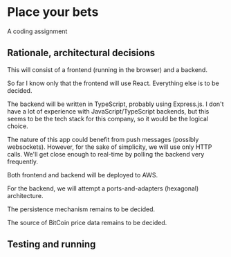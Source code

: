 # Place your bets

A coding assignment

## Rationale, architectural decisions

This will consist of a frontend (running in the browser) and a backend.

So far I know only that the frontend will use React. Everything else is to be decided.

The backend will be written in TypeScript, probably using Express.js.
I don't have a lot of experience with JavaScript/TypeScript backends, but this
seems to be the tech stack for this company, so it would be the logical choice.

The nature of this app could benefit from push messages (possibly websockets).
However, for the sake of simplicity, we will use only HTTP calls. We'll get
close enough to real-time by polling the backend very frequently.

Both frontend and backend will be deployed to AWS.

For the backend, we will attempt a ports-and-adapters (hexagonal) architecture.

The persistence mechanism remains to be decided.

The source of BitCoin price data remains to be decided.

## Testing and running
